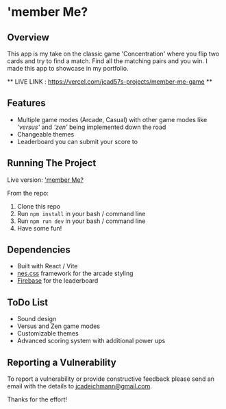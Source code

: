 # 'member Me?

## Overview

This app is my take on the classic game 'Concentration' where you flip two cards and try to find a match. Find all the matching pairs and you win. I made this app to showcase in my portfolio.

** LIVE LINK : https://vercel.com/jcad57s-projects/member-me-game **

## Features

- Multiple game modes (Arcade, Casual) with other game modes like _'versus'_ and _'zen'_ being implemented down the road
- Changeable themes
- Leaderboard you can submit your score to

## Running The Project

Live version:
['member Me?](https://vercel.com/jcad57s-projects/member-me-game)

From the repo:

1. Clone this repo
2. Run `npm install` in your bash / command line
3. Run `npm run dev` in your bash / command line
4. Have some fun!

## Dependencies

- Built with React / Vite
- [nes.css](https://nostalgic-css.github.io/NES.css/) framework for the arcade styling
- [Firebase](https://firebase.google.com/) for the leaderboard

## ToDo List

- Sound design
- Versus and Zen game modes
- Customizable themes
- Advanced scoring system with additional power ups

## Reporting a Vulnerability

To report a vulnerability or provide constructive feedback please send an email with the details to jcadeichmann@gmail.com.

Thanks for the effort!
